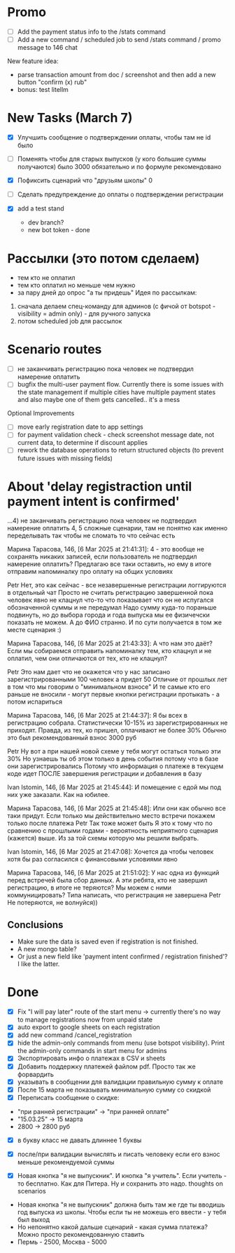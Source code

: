 # Promo
- [ ] Add the payment status info to the /stats command
- [ ] Add a new command / scheduled job to send /stats command / promo message to 146 chat

New feature idea:
- parse transaction amount from doc / screenshot and then add a new button "confirm (x) rub"
- bonus: test litellm

# New Tasks (March 7)
- [x] Улучшить сообщение о подтверждении оплаты, чтобы там не id было
- [ ] Поменять чтобы для старых выпусков (у кого большие суммы получаются) было 3000 обязательно и по формуле рекомендовано
- [x] Пофиксить сценарий что "друзьям школы" 0
- [ ] Сделать предупреждение до оплаты о подтверждении регистрации

- [x] add a test stand
  - dev branch? 
  - new bot token - done

# Рассылки (это потом сделаем)
- тем кто не оплатил
- тем кто оплатил но меньше чем нужно
- за пару дней до опрос "а ты придешь"
Идея по рассылкам:
1) сначала делаем спец-команду для админов (с фичой от botspot - visibility = admin only) - для ручного запуска
2) потом scheduled job для рассылок

# Scenario routes
- [ ]  не заканчивать регистрацию пока человек не подтвердил намерение оплатить
- [ ] bugfix the multi-user payment flow. Currently there is some issues with the state management if multiple cities have multiple payment states and also maybe one of them gets cancelled.. it's a mess

Optional Improvements
- [ ] move early registration date to app settings
- [ ] for payment validation check - check screenshot message date, not current data, to determine if discount applies
- [ ] rework the database operations to return structured objects (to prevent future issues with missing fields)

# About 'delay registraction until payment intent is confirmed'
...4) не заканчивать регистрацию пока человек не подтвердил намерение оплатить
4, 5 сложные сценарии, там не понятно как именно переделывать так чтобы не сломать то что сейчас есть

Марина Тарасова, 146, [6 Mar 2025 at 21:41:31]:
4 - это вообще не сохранять никаких записей, если пользователь не подтвердил намерение оплатить? Предлагаю все таки оставить, но ему в итоге отправим напоминалку про оплату на общих условиях

Petr
Нет, это как сейчас - все незавершенные регистрации логгируются в отдельный чат
Просто не считать регистрацию завершенной пока человек явно не клацнул что-то что показывает что он не испугался обозначенной суммы и не передумал
Надо сумму куда-то пораньше подвинуть, но до выбора города и года выпуска мы ее физичечски показать не можем. А до ФИО странно.
И по сути получается в том же месте сценария :)

Марина Тарасова, 146, [6 Mar 2025 at 21:43:33]:
А что нам это даёт? Если мы собираемся отправить напоминалку тем, кто клацнул и не оплатил, чем они отличаются от тех, кто не клацнул?

Petr
Это нам дает что не окажется что у нас записано зарегистрированными 100 человек а придет 50
Отличие от прошлых лет в том что мы говорим о "минимальном взносе"
И те самые кто его раньше не вносили - могут первые кнопки регистрации протыкать - а потом испариться

Марина Тарасова, 146, [6 Mar 2025 at 21:44:37]:
Я бы всех в регистрацию собрала. Статистически 10-15% из зарегистрированных не приходят. Правда, из тех, ко пришел, оплачивают не более 30%
Обычно это был рекомендованный взнос 3000 руб

Petr
Ну вот а при нашей новой схеме у тебя могут остаться только эти 30%
Но узнаешь ты об этом только в день события потому что в базе они зарегистрировались
Потому что информация о платеже в текущем коде идет ПОСЛЕ завершения регистрации и добавления в базу

Ivan Istomin, 146, [6 Mar 2025 at 21:45:44]:
И помещение с едой мы под них уже заказали. Как на юбилее.

Марина Тарасова, 146, [6 Mar 2025 at 21:45:48]:
Или они как обычно все таки придут. Если только мы действительно место встречи покажем только после платежа
Petr
Так тоже может быть
Я это к тому что по сравнению с прошлыми годами - вероятность неприятного сценария (кажется) выше. Из за той схемы которую мы решили выбрать.

Ivan Istomin, 146, [6 Mar 2025 at 21:47:08]:
Хочется да чтобы человек хотя бы раз согласился с финансовыми условиями явно

Марина Тарасова, 146, [6 Mar 2025 at 21:51:02]:
У нас одна из функций перед встречей была сбор данных. А эти ребята, кто не завершил регистрацию, в итоге не теряются? Мы можем с ними коммуницировать? Типа написать, что регистрация не завершена
Petr
Не потеряются, не волнуйся))

## Conclusions
- Make sure the data is saved even if registration is not finished.
- A new mongo table? 
- Or just a new field like 'payment intent confirmed / registration finished'? I like the latter.

# Done
- [x] Fix "I will pay later" route of the start menu -> currently there's no way to manage registrations now from unpaid state
- [x] auto export to google sheets on each registration
- [x] add new command /cancel_registration
- [x] hide the admin-only commands from menu (use botspot visibility). Print the admin-only commands in start menu for admins
- [x] Экспортировать инфо о платежах в CSV и sheets
- [x] Добавить поддержку платежей файлом pdf. Просто так же форвардить
- [x] указывать в сообщении для валидации правильную сумму к оплате
- [x] После 15 марта не показывать минимальную сумму со скидкой
- [x] Переписать сообщение о скидке:
- "при ранней регистрации" -> "при ранней оплате"
- "15.03.25" -> 15 марта
- 2800 -> 2800 руб
- [x]  в букву класс не давать длиннее 1 буквы
- [x] после/при валидации вычислять и писать человеку если его взнос меньше рекомендуемой суммы

- [x]  Новая кнопка "я не выпускник". И кнопка "я учитель". Если учитель - то бесплатно. Как для Питера. Ну и сохранить это надо.
  thoughts on scenarios
- Новая кнопка "я не выпускник" должна быть там же где ты вводишь год выпуска из школы. Чтобы если ты не можешь его ввести - у тебя был выход
- Но непонятно какой дальше сценарий - какая сумма платежа? Можно просто рекомендованную ставить
- Пермь - 2500, Москва - 5000